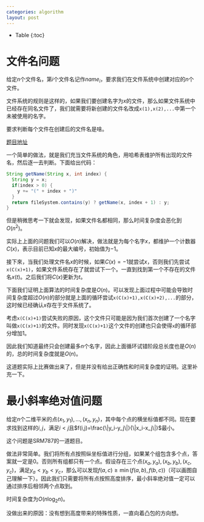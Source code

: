 ```yaml
---
categories: algorithm
layout: post
---
```


- Table
{:toc}

# 文件名问题

给定$n$个文件名，第$i$个文件名记作$name_i$，要求我们在文件系统中创建对应的$n$个文件。

文件系统的规则是这样的，如果我们要创建名字为$x$的文件，那么如果文件系统中已经存在同名文件了，我们就需要将新创建的文件名改成`x(1),x(2),...`中第一个未被使用的名字。

要求判断每个文件在创建后的文件名是啥。

[题目地址](https://leetcode-cn.com/problems/making-file-names-unique/)

一个简单的做法，就是我们充当文件系统的角色，用哈希表维护所有出现的文件名，然后逐一去判断。下面给出代码：

```java
String getName(String x, int index) {
  String y = x;
  if(index > 0) { 
    y += "(" + index + ")"
  }
  return fileSystem.contains(y) ? getName(x, index + 1) : y;
}
```

但是稍微思考一下就会发现，如果文件名都相同，那么时间复杂度会恶化到$O(n^2)$。

实际上上面的问题我们可以$O(n)$解决，做法就是为每个名字$x$，都维护一个计数器$C(x)$，表示目前已知$x$的最大编号，初始值为$-1$。

接下來，当我们处理文件名$x$的时候，如果$C(x)=-1$就尝试$x$，否则我们先尝试`x(C(x)+1)`，如果文件系统存在了就尝试下一个。一直到找到第一个不存在的文件名$x(t)$。之后我们将$C(x)$更新为$t$。

下面我们证明上面算法的时间复杂度是$O(n)$。可以发现上面过程中可能会导致时间复杂度超过$O(n)$的部分就是上面的循环尝试`x(C(x)+1),x(C(x)+2),...`的部分，这时候已经确认$x$存在于文件系统了。

考虑`x(C(x)+1)`尝试失败的原因，这个文件只可能是因为我们首次创建了一个名字叫做`x(C(x)+1)`的文件。同时发现`x(C(x)+1)`这个文件的创建也只会使得`x`的循环部分增加1。

因此我们知道最终只会创建最多$n$个名字，因此上面循环试错阶段总长度也是$O(n)$的，总的时间复杂度就是$O(n)$。

这道题实际上比赛做出来了，但是并没有给出正确性和时间复杂度的证明。这里补充一下。

# 最小斜率绝对值问题

给定$n$个二维平米的点$(x_1,y_1),\ldots,(x_n,y_n)$，其中每个点的横坐标值都不同。现在要求找到这样的$i,j$，满足$i<j$且$f(i,j)=\frac{\|y_i-y_j\|}{\|x_i-x_j\|}$最小。

这个问题是SRM787的一道题目。

做法非常简单。我们将所有点按照纵坐标值进行分组，如果某个组包含多个点，答案就一定是$0$。否则所有组都只有一个点。假设存在三个点$(x_a,y_a),(x_b,y_b),(x_c,y_c)$，满足$y_a<y_b<y_c$，那么可以发现$f(a,c)\geq \min(f(a,b),f(b,c))$（可以画图自己理解一下）。因此我们只需要将所有点按照高度排序，最小斜率绝对值一定可以通过排序后相邻两个点取到。

时间复杂度为$O(n\log_2n)$。

没做出来的原因：没有想到高度带来的特殊性质，一直向着凸包的方向想。